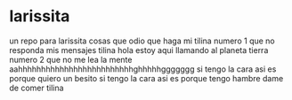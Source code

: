 # larissita
un repo para larissita
cosas que odio que haga mi tilina
numero 1
que no responda mis mensajes
tilina
hola estoy aqui
llamando al planeta tierra
numero 2
que no me lea la mente
aahhhhhhhhhhhhhhhhhhhhhhhhhghhhhhggggggg
si tengo la cara asi
es porque quiero un besito
si tengo la cara asi
es porque tengo hambre
dame de comer tilina 
